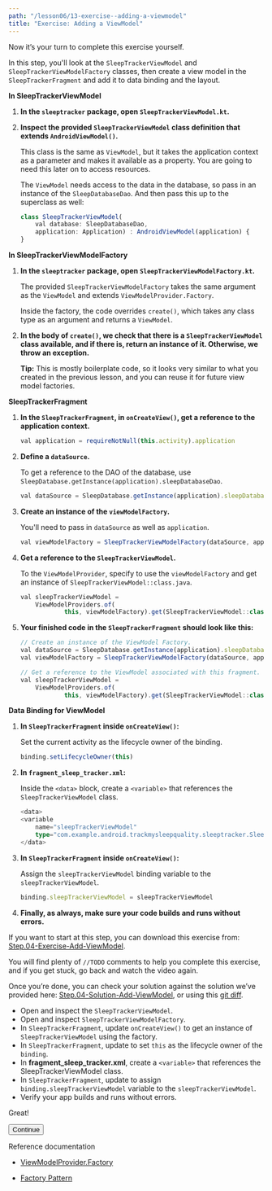 ```yaml
---
path: "/lesson06/13-exercise--adding-a-viewmodel"
title: "Exercise: Adding a ViewModel"
---
```


<youtube id="mNGaZzB-EGo"></youtube>

<p>Now it’s your turn to complete this exercise yourself.</p>
<p>In this step, you'll look at the <code>SleepTrackerViewModel</code> and <code>SleepTrackerViewModelFactory</code> classes, then create a view model in the <code>SleepTrackerFragment</code> and add it to data binding and the layout. </p>
<p><strong>In SleepTrackerViewModel</strong></p>
<ol>
<li><p><strong>In the <code>sleeptracker</code> package, open <code>SleepTrackerViewModel.kt</code>.</strong> </p>
</li>
<li><p><strong>Inspect the provided <code>SleepTrackerViewModel</code> class definition that extends <code>AndroidViewModel()</code>.</strong></p>
<p>This class is the same as <code>ViewModel</code>, but it takes the application context as a parameter and makes it available as a property. You are going to need this later on to access resources.  </p>
<p>The <code>ViewModel</code> needs access to the data in the database, so pass in an instance of the <code>SleepDatabaseDao</code>. And then pass this up to the superclass as well:</p>

```ts
class SleepTrackerViewModel(
    val database: SleepDatabaseDao,
    application: Application) : AndroidViewModel(application) {
}
```

</li>
</ol>
<p><strong>In SleepTrackerViewModelFactory</strong></p>
<ol>
<li><p><strong>In the <code>sleeptracker</code> package, open <code>SleepTrackerViewModelFactory.kt</code>.</strong></p>
<p>The provided <code>SleepTrackerViewModelFactory</code> takes the same argument as the <code>ViewModel</code> and extends <code>ViewModelProvider.Factory</code>.</p>
<p>Inside the factory, the code overrides <code>create()</code>, which takes any class type as an argument and returns a <code>ViewModel</code>.</p>
</li>
<li><p><strong>In the body of <code>create()</code>, we check that there is a <code>SleepTrackerViewModel</code> class available, and if there is, return an instance of it. Otherwise, we throw an exception.</strong> </p>
<p><strong>Tip:</strong> This is mostly boilerplate code, so it looks very similar to what you created in the previous lesson, and you can reuse it for future view model factories. </p>
</li>
</ol>
<p><strong>SleepTrackerFragment</strong></p>
<ol>
<li><p><strong>In the <code>SleepTrackerFragment</code>, in <code>onCreateView()</code>, get a reference to the application context.</strong></p>

```ts
val application = requireNotNull(this.activity).application
```

</li>
<li><p><strong>Define a <code>dataSource</code>.</strong></p>
<p>To get a reference to the DAO of the database, use <code>SleepDatabase.getInstance(application).sleepDatabaseDao</code>.</p>

```ts
val dataSource = SleepDatabase.getInstance(application).sleepDatabaseDao
```

</li>
<li><p><strong>Create an instance of the <code>viewModelFactory</code>.</strong> </p>
<p>You'll need to pass in <code>dataSource</code> as well as <code>application</code>.</p>

```ts
val viewModelFactory = SleepTrackerViewModelFactory(dataSource, application)
```

</li>
<li><p><strong>Get a reference to the <code>SleepTrackerViewModel</code>.</strong></p>
<p>To the <code>ViewModelProvider</code>, specify to use the <code>viewModelFactory</code> and get an instance of <code>SleepTrackerViewModel::class.java</code>.</p>

```ts
val sleepTrackerViewModel =
    ViewModelProviders.of(
            this, viewModelFactory).get(SleepTrackerViewModel::class.java)
```

</li>
<li><p><strong>Your finished code in the <code>SleepTrackerFragment</code> should look like this:</strong></p>

```ts
// Create an instance of the ViewModel Factory.
val dataSource = SleepDatabase.getInstance(application).sleepDatabaseDao
val viewModelFactory = SleepTrackerViewModelFactory(dataSource, application)

// Get a reference to the ViewModel associated with this fragment.
val sleepTrackerViewModel =
    ViewModelProviders.of(
            this, viewModelFactory).get(SleepTrackerViewModel::class.java)
```

</li>
</ol>
<p><strong>Data Binding for ViewModel</strong></p>
<ol>
<li><p><strong>In <code>SleepTrackerFragment</code> inside <code>onCreateView()</code>:</strong></p>
<p>Set the current activity as the lifecycle owner of the binding.</p>

```ts
binding.setLifecycleOwner(this)
```

</li>
<li><p><strong>In <code>fragment_sleep_tracker.xml</code>:</strong></p>
<p>Inside the <code>&lt;data&gt;</code> block, create a <code>&lt;variable&gt;</code> that references the <code>SleepTrackerViewModel</code> class.</p>

```ts
<data>
<variable
    name="sleepTrackerViewModel"
    type="com.example.android.trackmysleepquality.sleeptracker.SleepTrackerViewModel" />
</data>
```

</li>
<li><p><strong>In <code>SleepTrackerFragment</code> inside <code>onCreateView()</code>:</strong></p>
<p>Assign the <code>sleepTrackerViewModel</code> binding variable to the <code>sleepTrackerViewModel</code>.</p>

```ts
binding.sleepTrackerViewModel = sleepTrackerViewModel
```

</li>
<li><p><strong>Finally, as always, make sure your code builds and runs without errors.</strong></p>
</li>
</ol>
<p>If you want to start at this step, you can download this exercise from: <a target="_blank" href="https://github.com/udacity/andfun-kotlin-sleep-tracker/archive/Step.04-Exercise-Add-ViewModel.zip">Step.04-Exercise-Add-ViewModel</a>.</p>
<p>You will find plenty of <code>//TODO</code> comments to help you complete this exercise, and if you get stuck, go back and watch the video again.</p>
<p>Once you’re done, you can check your solution against the solution we’ve provided here: <a target="_blank" href="https://github.com/udacity/andfun-kotlin-sleep-tracker/tree/Step.04-Solution-Add-ViewModel">Step.04-Solution-Add-ViewModel</a>, or using this <a target="_blank" href="https://github.com/udacity/andfun-kotlin-sleep-tracker/compare/Step.04-Exercise-Add-ViewModel...Step.04-Solution-Add-ViewModel">git diff</a>.</p>


<text-box variant='learningObjectives' name='Learning objectives'>

- Open and inspect the <code>SleepTrackerViewModel</code>.
- Open and inspect <code>SleepTrackerViewModelFactory</code>.
- In <code>SleepTrackerFragment</code>, update <code>onCreateView()</code> to get an instance of <code>SleepTrackerViewModel</code> using the factory.
- In <code>SleepTrackerFragment</code>, update to set <code>this</code> as the lifecycle owner of the <code>binding</code>.
- In <strong>fragment_sleep_tracker.xml</strong>, create a <code>&lt;variable&gt;</code> that references the SleepTrackerViewModel class.
- In <code>SleepTrackerFragment</code>, update to assign <code>binding.sleepTrackerViewModel</code>  variable to the <code>sleepTrackerViewModel</code>.
- Verify your app builds and runs without errors.

</text-box>

<p>Great!</p>
<button>Continue</button>

<p>Reference documentation</p>
<ul>
<li><p><a target="_blank" href="https://developer.android.com/reference/android/arch/lifecycle/ViewModelProvider.Factory">ViewModelProvider.Factory</a></p>
</li>
<li><p><a target="_blank" href="https://en.wikipedia.org/wiki/Factory_method_pattern">Factory Pattern</a></p>
</li>
</ul>
